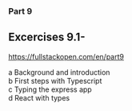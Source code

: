 ### Part 9

## Excercises 9.1-     
https://fullstackopen.com/en/part9     

a Background and introduction     
b First steps with Typescript     
c Typing the express app     
d React with types    
